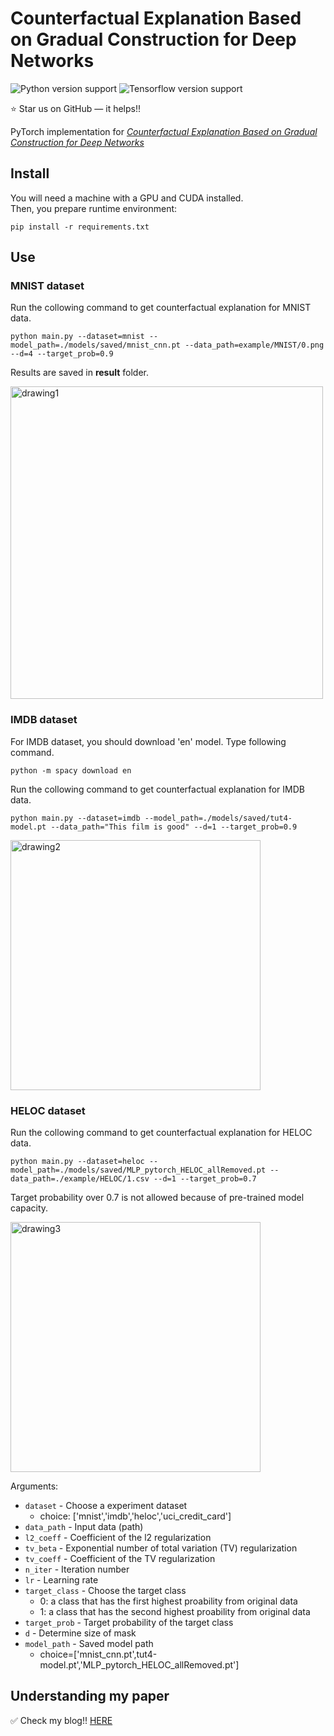 # Counterfactual Explanation Based on Gradual Construction for Deep Networks


![Python version support](https://img.shields.io/badge/python-3.6-blue.svg)
![Tensorflow version support](https://img.shields.io/badge/PyTorch-1.7.0-red.svg)

:star: Star us on GitHub — it helps!!


PyTorch implementation for *[Counterfactual Explanation Based on Gradual Construction for Deep Networks](https://arxiv.org/abs/2008.01897)*

## Install

You will need a machine with a GPU and CUDA installed.  
Then, you prepare runtime environment:

   ```shell
   pip install -r requirements.txt
   ```

## Use

### MNIST dataset

Run the collowing command to get counterfactual explanation for MNIST data.

```shell
python main.py --dataset=mnist --model_path=./models/saved/mnist_cnn.pt --data_path=example/MNIST/0.png --d=4 --target_prob=0.9
```

Results are saved in **result** folder.


<img src="./assets/fig1.png" alt="drawing1" width="500"/>


### IMDB dataset

For IMDB dataset, you should download 'en' model. Type following command.

```shell
python -m spacy download en
```

Run the collowing command to get counterfactual explanation for IMDB data.


```shell
python main.py --dataset=imdb --model_path=./models/saved/tut4-model.pt --data_path="This film is good" --d=1 --target_prob=0.9
```
<img src="./assets/fig3.png" alt="drawing2" width="400"/>

### HELOC dataset

Run the collowing command to get counterfactual explanation for HELOC data.

```shell
python main.py --dataset=heloc --model_path=./models/saved/MLP_pytorch_HELOC_allRemoved.pt --data_path=./example/HELOC/1.csv --d=1 --target_prob=0.7
```

Target probability over 0.7 is not allowed because of pre-trained model capacity. 

<img src="./assets/fig2.png" alt="drawing3" width="400"/>


Arguments:

- `dataset` - Choose a experiment dataset 
	- choice: ['mnist','imdb','heloc','uci_credit_card'] 
- `data_path` - Input data (path)
- `l2_coeff` - Coefficient of the l2 regularization
- `tv_beta` - Exponential number of total variation (TV) regularization
- `tv_coeff` - Coefficient of the TV regularization
- `n_iter` - Iteration number
- `lr` - Learning rate
- `target_class` - Choose the target class 
	- 0: a class that has the first highest proability from original data
	- 1: a class that has the second highest proability from original data
- `target_prob` - Target probability of the target class
- `d` - Determine size of mask
- `model_path` - Saved model path 
	- choice=['mnist_cnn.pt',tut4-model.pt','MLP_pytorch_HELOC_allRemoved.pt'] 


## Understanding my paper

:white_check_mark: Check my blog!!
[HERE](https://da2so.github.io/2020-09-14-Counterfactual_Explanation_Based_on_Gradual_Construction_for_Deep_Networks/)